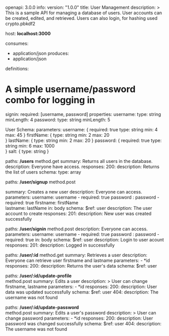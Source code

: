 openapi: 3.0.0
info:
version: "1.0.0"
title: User Management
description: >
This is a sample API for managing a database of users. User accounts can be created, edited, and retrieved.
Users can also login, for hashing used crypto.pbkdf2

host: **localhost:3000**

consumes:

- application/json
  produces:
- application/json

definitions:

# A simple username/password combo for logging in

signin:
required: [username, password]
properties:
username:
type: string
minLength: 4
password:
type: string
minLength: 5

User Schema:
parameters:
username: {
required: true
type: string
min: 4
max: 45
}
firstName: {
type: string
min: 2
max: 20  
 }
lastName: {
type: string
min: 2
max: 20
}
password: {
required: true
type: string
min: 6
max: 1000  
 }
salt: {
type: string
}

paths:
**/users**
method.get
summary: Returns all users in the database. description: Everyone have access.
responses:
200:
description: Returns the list of users
schema:
type: array

paths:
**/user/signup**
method.post

summary: Creates a new user
description: Everyone can access.
parameters:
username: username - required: true
password : password - required: true
firstname: firstName  
lastname: lastName
in: body
schema:
$ref: user
description: The user account to create
responses:
201:
description: New user was created successfully

paths:
**/user/signin**
method.post
description: Everyone can access.
parameters:
username: username - required: true
password : password - required: true
in: body
schema:
$ref: user
description: Login to user acount
responses:
201:
description: Logged in successfully

paths:
**/user/:id**
method.get
summary: Retrieves a user
description: Everyone can retrieve user firstname and lastname
parameters: - \*id
responses:
200:
description: Returns the user's data
schema:
$ref: user

paths:
**/user/:id/update-profile**  
method.post
summary: Edits a user
description: >
User can change firstname, lastname
parameters: - \*id
responses:
200:
description: User data was updated successfully
schema:
$ref: user
404:
description: The username was not found

paths:
**/user/:id/update-password**  
method.post
summary: Edits a user's password
description: >
User can change password
parameters: - \*id
responses:
200:
description: User password was changed successfully
schema:
$ref: user
404:
description: The username was not found
